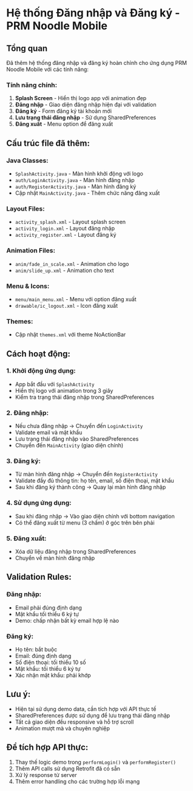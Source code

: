 # Hệ thống Đăng nhập và Đăng ký - PRM Noodle Mobile

## Tổng quan
Đã thêm hệ thống đăng nhập và đăng ký hoàn chỉnh cho ứng dụng PRM Noodle Mobile với các tính năng:

### Tính năng chính:
1. **Splash Screen** - Hiển thị logo app với animation đẹp
2. **Đăng nhập** - Giao diện đăng nhập hiện đại với validation
3. **Đăng ký** - Form đăng ký tài khoản mới
4. **Lưu trạng thái đăng nhập** - Sử dụng SharedPreferences
5. **Đăng xuất** - Menu option để đăng xuất

## Cấu trúc file đã thêm:

### Java Classes:
- `SplashActivity.java` - Màn hình khởi động với logo
- `auth/LoginActivity.java` - Màn hình đăng nhập
- `auth/RegisterActivity.java` - Màn hình đăng ký
- Cập nhật `MainActivity.java` - Thêm chức năng đăng xuất

### Layout Files:
- `activity_splash.xml` - Layout splash screen
- `activity_login.xml` - Layout đăng nhập
- `activity_register.xml` - Layout đăng ký

### Animation Files:
- `anim/fade_in_scale.xml` - Animation cho logo
- `anim/slide_up.xml` - Animation cho text

### Menu & Icons:
- `menu/main_menu.xml` - Menu với option đăng xuất
- `drawable/ic_logout.xml` - Icon đăng xuất

### Themes:
- Cập nhật `themes.xml` với theme NoActionBar

## Cách hoạt động:

### 1. Khởi động ứng dụng:
- App bắt đầu với `SplashActivity`
- Hiển thị logo với animation trong 3 giây
- Kiểm tra trạng thái đăng nhập trong SharedPreferences

### 2. Đăng nhập:
- Nếu chưa đăng nhập → Chuyển đến `LoginActivity`
- Validate email và mật khẩu
- Lưu trạng thái đăng nhập vào SharedPreferences
- Chuyển đến `MainActivity` (giao diện chính)

### 3. Đăng ký:
- Từ màn hình đăng nhập → Chuyển đến `RegisterActivity`
- Validate đầy đủ thông tin: họ tên, email, số điện thoại, mật khẩu
- Sau khi đăng ký thành công → Quay lại màn hình đăng nhập

### 4. Sử dụng ứng dụng:
- Sau khi đăng nhập → Vào giao diện chính với bottom navigation
- Có thể đăng xuất từ menu (3 chấm) ở góc trên bên phải

### 5. Đăng xuất:
- Xóa dữ liệu đăng nhập trong SharedPreferences
- Chuyển về màn hình đăng nhập

## Validation Rules:

### Đăng nhập:
- Email phải đúng định dạng
- Mật khẩu tối thiểu 6 ký tự
- Demo: chấp nhận bất kỳ email hợp lệ nào

### Đăng ký:
- Họ tên: bắt buộc
- Email: đúng định dạng
- Số điện thoại: tối thiểu 10 số
- Mật khẩu: tối thiểu 6 ký tự
- Xác nhận mật khẩu: phải khớp

## Lưu ý:
- Hiện tại sử dụng demo data, cần tích hợp với API thực tế
- SharedPreferences được sử dụng để lưu trạng thái đăng nhập
- Tất cả giao diện đều responsive và hỗ trợ scroll
- Animation mượt mà và chuyên nghiệp

## Để tích hợp API thực:
1. Thay thế logic demo trong `performLogin()` và `performRegister()`
2. Thêm API calls sử dụng Retrofit đã có sẵn
3. Xử lý response từ server
4. Thêm error handling cho các trường hợp lỗi mạng 